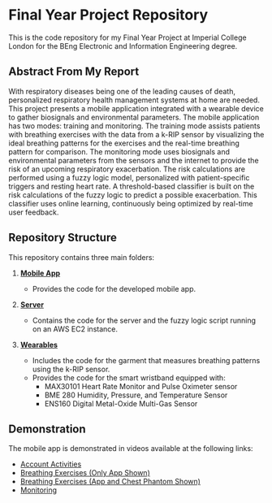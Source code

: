 # Final Year Project Repository

This is the code repository for my Final Year Project at Imperial College London for the BEng Electronic and Information Engineering degree.

## Abstract From My Report

With respiratory diseases being one of the leading causes of death, personalized respiratory health management systems at home are needed. This project presents a mobile application integrated with a wearable device to gather biosignals and environmental parameters. The mobile application has two modes: training and monitoring. The training mode assists patients with breathing exercises with the data from a k-RIP sensor by visualizing the ideal breathing patterns for the exercises and the real-time breathing pattern for comparison. The monitoring mode uses biosignals and environmental parameters from the sensors and the internet to provide the risk of an upcoming respiratory exacerbation. The risk calculations are performed using a fuzzy logic model, personalized with patient-specific triggers and resting heart rate. A threshold-based classifier is built on the risk calculations of the fuzzy logic to predict a possible exacerbation. This classifier uses online learning, continuously being optimized by real-time user feedback.

## Repository Structure

This repository contains three main folders:

1. **[Mobile App](./MobileApp)**
    - Provides the code for the developed mobile app.
  
2. **[Server](./Server)**
    - Contains the code for the server and the fuzzy logic script running on an AWS EC2 instance.

3. **[Wearables](./Wearables)**
    - Includes the code for the garment that measures breathing patterns using the k-RIP sensor.
    - Provides the code for the smart wristband equipped with:
        - MAX30101 Heart Rate Monitor and Pulse Oximeter sensor
        - BME 280 Humidity, Pressure, and Temperature Sensor
        - ENS160 Digital Metal-Oxide Multi-Gas Sensor

## Demonstration

The mobile app is demonstrated in videos available at the following links:
- [Account Activities](https://imperiallondon-my.sharepoint.com/:v:/g/personal/da621_ic_ac_uk/ERtdLEXPl4dNl51ot5tbwtoBEjh0DHPVnYBs0em9LBKt3w?nav=eyJyZWZlcnJhbEluZm8iOnsicmVmZXJyYWxBcHAiOiJPbmVEcml2ZUZvckJ1c2luZXNzIiwicmVmZXJyYWxBcHBQbGF0Zm9ybSI6IldlYiIsInJlZmVycmFsTW9kZSI6InZpZXciLCJyZWZlcnJhbFZpZXciOiJNeUZpbGVzTGlua0NvcHkifX0&e=tFDLUH)
- [Breathing Exercises (Only App Shown)](https://imperiallondon-my.sharepoint.com/:v:/g/personal/da621_ic_ac_uk/EW1cxNTBPCJHq4XQZLuYRyoBkxLemFYHq6hwL--pIx9G1w?nav=eyJyZWZlcnJhbEluZm8iOnsicmVmZXJyYWxBcHAiOiJPbmVEcml2ZUZvckJ1c2luZXNzIiwicmVmZXJyYWxBcHBQbGF0Zm9ybSI6IldlYiIsInJlZmVycmFsTW9kZSI6InZpZXciLCJyZWZlcnJhbFZpZXciOiJNeUZpbGVzTGlua0NvcHkifX0&e=UFx3tP)
- [Breathing Exercises (App and Chest Phantom Shown)](https://imperiallondon-my.sharepoint.com/:v:/g/personal/da621_ic_ac_uk/EYGV2KE7P0VPpEJfpAZv4NYBhwXwIel0a3YsGLkS7C2tTg?nav=eyJyZWZlcnJhbEluZm8iOnsicmVmZXJyYWxBcHAiOiJPbmVEcml2ZUZvckJ1c2luZXNzIiwicmVmZXJyYWxBcHBQbGF0Zm9ybSI6IldlYiIsInJlZmVycmFsTW9kZSI6InZpZXciLCJyZWZlcnJhbFZpZXciOiJNeUZpbGVzTGlua0NvcHkifX0&e=74hVqS)
- [Monitoring](https://imperiallondon-my.sharepoint.com/:v:/g/personal/da621_ic_ac_uk/Eb3CqKsqM8JMsBQLeJUWD7YBHIh6Y7cl_0o3WRcqYHry6Q?nav=eyJyZWZlcnJhbEluZm8iOnsicmVmZXJyYWxBcHAiOiJPbmVEcml2ZUZvckJ1c2luZXNzIiwicmVmZXJyYWxBcHBQbGF0Zm9ybSI6IldlYiIsInJlZmVycmFsTW9kZSI6InZpZXciLCJyZWZlcnJhbFZpZXciOiJNeUZpbGVzTGlua0NvcHkifX0&e=BERilG)
